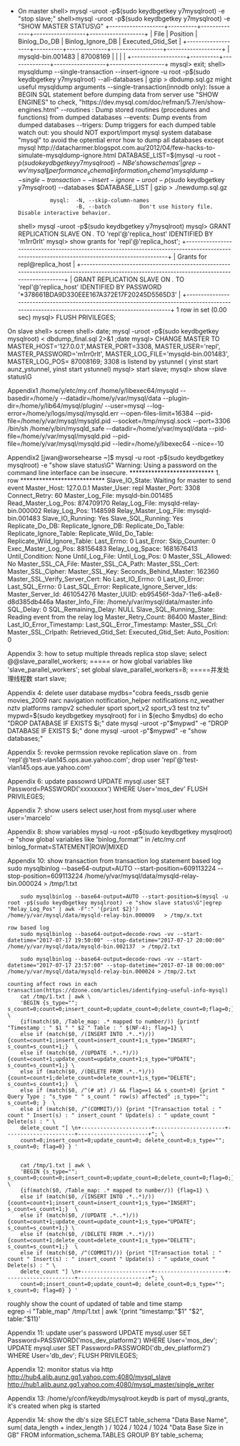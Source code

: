 


* On master
    shell> mysql -uroot -p$(sudo keydbgetkey y7mysqlroot) -e "stop slave;"
    shell>mysql -uroot -p$(sudo keydbgetkey y7mysqlroot) -e "SHOW MASTER STATUS\G"
    +-------------------+----------+--------------+------------------+-------------------+
    | File              | Position | Binlog_Do_DB | Binlog_Ignore_DB | Executed_Gtid_Set |
    +-------------------+----------+--------------+------------------+-------------------+
    | mysqld-bin.001483 | 87008169 |              |                  |                   |
    +-------------------+----------+--------------+------------------+-------------------+
    mysql> exit;
    shell> mysqldump --single-transaction --insert-ignore -u root -p$(sudo keydbgetkey y7mysqlroot) --all-databases  |  gzip  > dbdump.sql.gz
        might useful mysqldump arguments
            --single-transaction(innodb only):  Issue a BEGIN SQL statement before dumping data from server
                    use "SHOW ENGINES" to check, "https://dev.mysql.com/doc/refman/5.7/en/show-engines.html"
            --routines  : Dump stored routines (procedures and functions) from dumped databases
            --events: Dump events from dumped databases
            --trigers: Dump triggers for each dumped table
        watch out: you should NOT export/import mysql system database "mysql" to avoid the optential error
            how to dump all databases except mysql
                http://datacharmer.blogspot.com.au/2012/04/few-hacks-to-simulate-mysqldump-ignore.html
                    DATABASE_LIST=$(mysql -u root -p$(sudo keydbgetkey y7mysqlroot) -NBe 'show schemas' | grep -wv 'mysql\|performance_schema\|information_schema')                      
                    mysqldump --single-transaction --insert-ignore -u root -p$(sudo keydbgetkey y7mysqlroot) --databases $DATABASE_LIST | gzip > ./newdump.sql.gz
                        
                mysql:  -N, --skip-column-names
                        -B, --batch         Don't use history file. Disable interactive behavior.
                
                    
                    
                
                
    shell> mysql -uroot -p$(sudo keydbgetkey y7mysqlroot)
    mysql> GRANT REPLICATION SLAVE ON *.* TO 'repl'@'replica_host' IDENTIFIED BY 'm1rr0rIt'
    mysql> show grants for 'repl'@'replica_host';
    +----------------------------------------------------------------------------------------------------------------------------------------------+
    | Grants for repl@replica_host                                                                                               |
    +----------------------------------------------------------------------------------------------------------------------------------------------+
    | GRANT REPLICATION SLAVE ON *.* TO 'repl'@'replica_host' IDENTIFIED BY PASSWORD '*378661BDA9D330EEE167A372E17F20245D5565D3' |
    +----------------------------------------------------------------------------------------------------------------------------------------------+
    1 row in set (0.00 sec)
    mysql> FLUSH PRIVILEGES;

On slave
    shell> screen
    shell> date; mysql -uroot -p$(sudo keydbgetkey mysqlroot) < dbdump_final.sql 2>&1 ;date 
    mysql> CHANGE MASTER TO MASTER_HOST='127.0.0.1',MASTER_PORT=3308, MASTER_USER='repl', MASTER_PASSWORD='m1rr0rIt', MASTER_LOG_FILE='mysqld-bin.001483', MASTER_LOG_POS=  87008169;
            3308 is listend by ystunnel ( yinst start aunz_ystunnel, yinst start ystunnel)
    mysql> start slave;
    mysql> show slave status\G

Appendix1
    /home/y/etc/my.cnf
    /home/y/libexec64/mysqld --basedir=/home/y --datadir=/home/y/var/mysql/data --plugin-dir=/home/y/lib64/mysql/plugin/ --user=mysql --log-error=/home/y/logs/mysql/mysqld.err --open-files-limit=16384 --pid-file=/home/y/var/mysql/mysqld.pid --socket=/tmp/mysql.sock --port=3306
    /bin/sh /home/y/bin/mysqld_safe --datadir=/home/y/var/mysql/data --pid-file=/home/y/var/mysql/mysqld.pid --pid-file=/home/y/var/mysql/mysqld.pid --ledir=/home/y/libexec64 --nice=-10
    
    
Appendix2
    [jwan@worsehearse ~]$ mysql -u root -p$(sudo keydbgetkey mysqlroot) -e "show slave status\G"
    Warning: Using a password on the command line interface can be insecure.
    *************************** 1. row ***************************
                   Slave_IO_State: Waiting for master to send event
                      Master_Host: 127.0.0.1
                      Master_User: repl
                      Master_Port: 3308
                    Connect_Retry: 60
                  Master_Log_File: mysqld-bin.001485
              Read_Master_Log_Pos: 874709170
                   Relay_Log_File: mysqld-relay-bin.000002
                    Relay_Log_Pos: 1148598
            Relay_Master_Log_File: mysqld-bin.001483
                 Slave_IO_Running: Yes
                Slave_SQL_Running: Yes
                  Replicate_Do_DB:
              Replicate_Ignore_DB:
               Replicate_Do_Table:
           Replicate_Ignore_Table:
          Replicate_Wild_Do_Table:
      Replicate_Wild_Ignore_Table:
                       Last_Errno: 0
                       Last_Error:
                     Skip_Counter: 0
              Exec_Master_Log_Pos: 88156483
                  Relay_Log_Space: 1681676413
                  Until_Condition: None
                   Until_Log_File:
                    Until_Log_Pos: 0
               Master_SSL_Allowed: No
               Master_SSL_CA_File:
               Master_SSL_CA_Path:
                  Master_SSL_Cert:
                Master_SSL_Cipher:
                   Master_SSL_Key:
            Seconds_Behind_Master: 162360
    Master_SSL_Verify_Server_Cert: No
                    Last_IO_Errno: 0
                    Last_IO_Error:
                   Last_SQL_Errno: 0
                   Last_SQL_Error:
      Replicate_Ignore_Server_Ids:
                 Master_Server_Id: 461054276
                      Master_UUID: eb95456f-3da7-11e6-a4e8-d8d385db446a
                 Master_Info_File: /home/y/var/mysql/data/master.info
                        SQL_Delay: 0
              SQL_Remaining_Delay: NULL
          Slave_SQL_Running_State: Reading event from the relay log
               Master_Retry_Count: 86400
                      Master_Bind:
          Last_IO_Error_Timestamp:
         Last_SQL_Error_Timestamp:
                   Master_SSL_Crl:
               Master_SSL_Crlpath:
               Retrieved_Gtid_Set:
                Executed_Gtid_Set:
                    Auto_Position: 0
                    
                    
Appendix 3: how to setup multiple threads replica
       stop  slave;
       select @@slave_parallel_workers;         ===== or how global variables like 'slave_parallel_workers';
       set global slave_parallel_workers=8;    =====并发处理线程数
       start slave;
       
Appendix 4: delete user database
        mydbs="cobra feeds_rssdb genie movies_2009 narc navigation notification_helper notifications nz_weather nztv platforms rampv2 scheduler sport sport_v2 sport_v3 test tnz tv"
        mypwd=$(sudo keydbgetkey mysqlroot)
        for i in $(echo $mydbs)
        do
            echo "DROP DATABASE IF EXISTS $i;"
            date
            mysql -uroot -p"$mypwd" -e "DROP DATABASE IF EXISTS $i;"
        done
        mysql -uroot -p"$mypwd" -e "show databases;"
        

Appendix 5: revoke permssion
    revoke replication slave  on *.* from 'repl'@'test-vlan145.ops.aue.yahoo.com';
    drop user 'repl'@'test-vlan145.ops.aue.yahoo.com'

Appendix 6: update passowrd
    UPDATE mysql.user SET Password=PASSWORD('xxxxxxxx') WHERE User='mos_dev'
    FLUSH PRIVILEGES;
      
Appendix 7: show users
    select user,host from mysql.user where user='marcelo'
    
Appendix 8: show variables
    mysql -u root -p$(sudo keydbgetkey mysqlroot) -e "show global variables like 'binlog_format'"
    in /etc/my.cnf binlog_format=STATEMENT|ROW|MIXED
    
Appendix 10: show transaction from transaction log
    statement based log
        sudo mysqlbinlog --base64-output=AUTO --start-position=609113224 --stop-position=609113224  /home/y/var/mysql/data/mysqld-relay-bin.000024 > /tmp/1.txt

        sudo mysqlbinlog --base64-output=AUTO --start-position=$(mysql -u root -p$(sudo keydbgetkey mysqlroot) -e "show slave status\G"|egrep "Relay_Log_Pos" | awk -F":" '{print $2}')  /home/y/var/mysql/data/mysqld-relay-bin.000009   > /tmp/x.txt
        
    row based log
        sudo mysqlbinlog --base64-output=decode-rows -vv --start-datetime="2017-07-17 19:50:00" --stop-datetime="2017-07-17 20:00:00"  /home/y/var/mysql/data/mysqld-bin.002137  > /tmp/2.txt
        
        sudo mysqlbinlog --base64-output=decode-rows -vv --start-datetime="2017-07-17 23:57:00" --stop-datetime="2017-07-18 00:00:00"    /home/y/var/mysql/data/mysqld-relay-bin.000024 > /tmp/2.txt
    
    counting affect rows in each transaction(https://dzone.com/articles/identifying-useful-info-mysql)
        cat /tmp/1.txt | awk \
        'BEGIN {s_type=""; s_count=0;count=0;insert_count=0;update_count=0;delete_count=0;flag=0;} \
        {if(match($0, /Table_map: .* mapped to number/)) {printf "Timestamp : " $1 " " $2 " Table : " $(NF-4); flag=1} \
        else if (match($0, /(INSERT INTO .*..*)/)) {count=count+1;insert_count=insert_count+1;s_type="INSERT"; s_count=s_count+1;}  \
        else if (match($0, /(UPDATE .*..*)/)) {count=count+1;update_count=update_count+1;s_type="UPDATE"; s_count=s_count+1;} \
        else if (match($0, /(DELETE FROM .*..*)/)) {count=count+1;delete_count=delete_count+1;s_type="DELETE"; s_count=s_count+1;}  \
        else if (match($0, /^(# at) /) && flag==1 && s_count>0) {print " Query Type : "s_type " " s_count " row(s) affected" ;s_type=""; s_count=0; }  \
        else if (match($0, /^(COMMIT)/)) {print "[Transaction total : " count " Insert(s) : " insert_count " Update(s) : " update_count " Delete(s) : " \
        delete_count "] \n+----------------------+----------------------+----------------------+----------------------+"; \
        count=0;insert_count=0;update_count=0; delete_count=0;s_type=""; s_count=0; flag=0} } '

            
        cat /tmp/1.txt | awk \
        'BEGIN {s_type=""; s_count=0;count=0;insert_count=0;update_count=0;delete_count=0;flag=0;} \
        {if(match($0, /Table_map: .* mapped to number/)) {flag=1} \
        else if (match($0, /(INSERT INTO .*..*)/)) {count=count+1;insert_count=insert_count+1;s_type="INSERT"; s_count=s_count+1;}  \
        else if (match($0, /(UPDATE .*..*)/)) {count=count+1;update_count=update_count+1;s_type="UPDATE"; s_count=s_count+1;} \
        else if (match($0, /(DELETE FROM .*..*)/)) {count=count+1;delete_count=delete_count+1;s_type="DELETE"; s_count=s_count+1;}  \
        else if (match($0, /^(COMMIT)/)) {print "[Transaction total : " count " Insert(s) : " insert_count " Update(s) : " update_count " Delete(s) : " \
        delete_count "] \n+----------------------+----------------------+----------------------+----------------------+"; \
        count=0;insert_count=0;update_count=0; delete_count=0;s_type=""; s_count=0; flag=0} } '
        
        
   roughly show the count of updated of table and time stamp    
        egrep -i "Table_map" /tmp/1.txt | awk '{print "timestamp:"$1" "$2", table:"$11}'

Appendix 11: update user's password
    UPDATE mysql.user SET Password=PASSWORD('mos_dev_platform2') WHERE User='mos_dev'; 
    UPDATE mysql.user SET Password=PASSWORD('db_dev_platform2') WHERE User='db_dev'; 
    FLUSH PRIVILEGES;

Appendix 12: monitor status via http
    http://hub4.alib.aunz.gq1.yahoo.com:4080/mysql_slave
    http://hub1.alib.aunz.gq1.yahoo.com:4080/mysql_master/single_writer
    
Appendix 13: /home/y/conf/keydb/mysqlroot.keydb is part of mysql_grants, it's created when pkg is started
    
    
Appendix 14: show the db's size 
SELECT table_schema "Data Base Name", sum( data_length + index_length ) / 1024 / 1024 / 1024 "Data Base Size in GB"  FROM information_schema.TABLES GROUP BY table_schema;    

